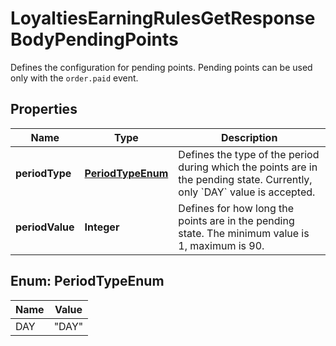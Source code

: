 

# LoyaltiesEarningRulesGetResponseBodyPendingPoints

Defines the configuration for pending points. Pending points can be used only with the `order.paid` event.

## Properties

| Name | Type | Description |
|------------ | ------------- | ------------- |
|**periodType** | [**PeriodTypeEnum**](#PeriodTypeEnum) | Defines the type of the period during which the points are in the pending state. Currently, only &#x60;DAY&#x60; value is accepted. |
|**periodValue** | **Integer** | Defines for how long the points are in the pending state. The minimum value is 1, maximum is 90. |



## Enum: PeriodTypeEnum

| Name | Value |
|---- | -----|
| DAY | &quot;DAY&quot; |



